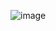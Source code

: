 ![image](https://github.com/arifnrrmdn/belajar-java-reflection/assets/91766087/ee521286-9957-433a-9ece-f9da25ab27f4)

